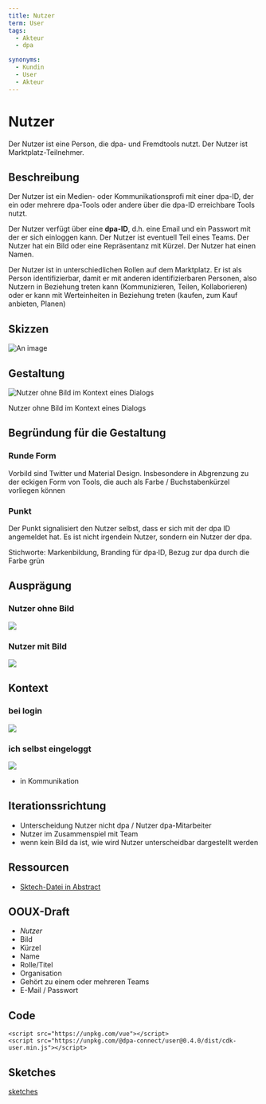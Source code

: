 ```yaml
---
title: Nutzer
term: User
tags:
  - Akteur
  - dpa

synonyms:
  - Kundin
  - User
  - Akteur
---
```


<TagList :items="$page.frontmatter.tags" title="Tags" />

# Nutzer

<SynonymList :items="$page.frontmatter.synonyms" title="Synonyme"></SynonymList>

Der Nutzer ist eine Person, die  dpa- und Fremdtools nutzt. Der Nutzer ist Marktplatz-Teilnehmer.

## Beschreibung

Der Nutzer ist ein Medien- oder Kommunikationsprofi mit einer dpa-ID, der ein oder mehrere dpa-Tools oder andere über die dpa-ID erreichbare Tools nutzt.

Der Nutzer verfügt über eine __dpa-ID__, d.h. eine Email und ein Passwort mit der er sich einloggen kann.  Der Nutzer
ist eventuell Teil eines Teams. Der Nutzer hat ein Bild oder eine Repräsentanz mit Kürzel. Der Nutzer hat einen Namen.

Der Nutzer ist in unterschiedlichen Rollen auf dem Marktplatz. Er ist als Person identifizierbar, damit er mit anderen identifizierbaren Personen, also Nutzern in Beziehung treten kann (Kommunizieren, Teilen, Kollaborieren) oder er kann mit Werteinheiten in Beziehung treten (kaufen, zum Kauf anbieten, Planen)

## Skizzen
![An image](./nutzer/nutzer.png)

## Gestaltung

![Nutzer ohne Bild im Kontext eines Dialogs](./nutzer/D2B97838-39BA-403B-A5C6-F485E8226362.png)

Nutzer ohne Bild im Kontext eines Dialogs

## Begründung für die Gestaltung

### Runde Form
Vorbild sind Twitter und Material Design. Insbesondere in Abgrenzung zu der eckigen Form von Tools, die auch als Farbe / Buchstabenkürzel vorliegen können

### Punkt
Der Punkt signalisiert den Nutzer selbst, dass er sich mit der dpa ID angemeldet hat. Es ist nicht irgendein Nutzer, sondern ein Nutzer der dpa.

Stichworte: Markenbildung, Branding für dpa·ID, Bezug zur dpa durch die Farbe grün

## Ausprägung

### Nutzer ohne Bild

![](./nutzer/nutzer-mit-kuerzel-auspraegung.png)

### Nutzer mit Bild

![](./nutzer/nutzer-mit-bild-auspraegung.png)

## Kontext

### bei login

![](./nutzer/nutzer-mit-bild.png)

### ich selbst eingeloggt

![](./nutzer/logged-in-with-notification.png)

- in Kommunikation

## Iterationssrichtung

- Unterscheidung Nutzer nicht dpa / Nutzer dpa-Mitarbeiter
- Nutzer im Zusammenspiel mit Team
- wenn kein Bild da ist, wie wird Nutzer unterscheidbar dargestellt werden

## Ressourcen

- [Sktech-Datei in Abstract](https://share.goabstract.com/dcd88ea2-85bf-4365-b9ff-b44239a9e70b)

## OOUX-Draft

- *Nutzer*
- Bild
- Kürzel
- Name
- Rolle/Titel
- Organisation
- Gehört zu einem oder mehreren Teams
- E-Mail / Passwort

## Code

    <script src="https://unpkg.com/vue"></script>
    <script src="https://unpkg.com/@dpa-connect/user@0.4.0/dist/cdk-user.min.js"></script>

<cdk-user></cdk-user>
    <cdk-user></cdk-user>
<cdk-user is-dpa="true"></cdk-user>
    <cdk-user is-dpa="true"></cdk-user>
<cdk-user :notifications="5"></cdk-user>
    <cdk-user :notifications="5"></cdk-user>
<cdk-user abbr="jw"></cdk-user>
    <cdk-user abbr="jw"></cdk-user>

## Sketches
[sketches](/)



